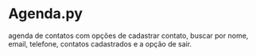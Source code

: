 # Agenda.py
agenda de contatos com opções de cadastrar contato, buscar por nome, email, telefone, contatos cadastrados e a opção de sair.
